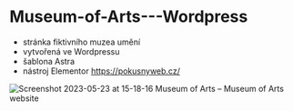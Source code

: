 # Museum-of-Arts---Wordpress
- stránka fiktivního muzea umění
- vytvořená ve Wordpressu
- šablona Astra
- nástroj Elementor
https://pokusnyweb.cz/

![Screenshot 2023-05-23 at 15-18-16 Museum of Arts – Museum of Arts website](https://github.com/dostalovamagdalena/Museum-of-Arts---Wordpress/assets/126899248/b6214c79-463d-4bfc-a9ce-5533cef7ff9e)
